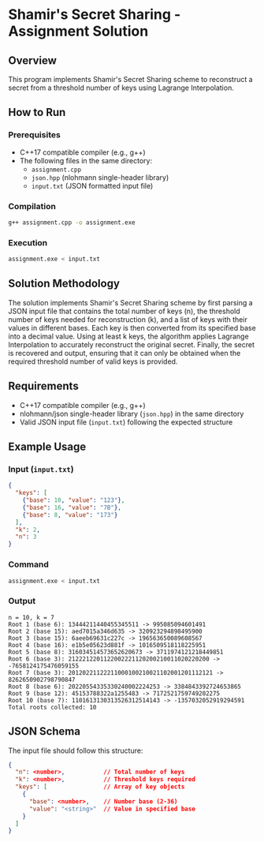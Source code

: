 # Shamir's Secret Sharing - Assignment Solution

## Overview
This program implements Shamir's Secret Sharing scheme to reconstruct a secret from a threshold number of keys using Lagrange Interpolation.

## How to Run

### Prerequisites
- C++17 compatible compiler (e.g., g++)
- The following files in the same directory:
  - `assignment.cpp`
  - `json.hpp` (nlohmann single-header library)
  - `input.txt` (JSON formatted input file)

### Compilation
```bash
g++ assignment.cpp -o assignment.exe
```

### Execution
```bash
assignment.exe < input.txt
```

## Solution Methodology

The solution implements Shamir's Secret Sharing scheme by first parsing a JSON input file that contains the total number of keys (n), the threshold number of keys needed for reconstruction (k), and a list of keys with their values in different bases. Each key is then converted from its specified base into a decimal value. Using at least k keys, the algorithm applies Lagrange Interpolation to accurately reconstruct the original secret. Finally, the secret is recovered and output, ensuring that it can only be obtained when the required threshold number of valid keys is provided.

## Requirements

- C++17 compatible compiler (e.g., g++)
- nlohmann/json single-header library (`json.hpp`) in the same directory
- Valid JSON input file (`input.txt`) following the expected structure

## Example Usage

### Input (`input.txt`)
```json
{
  "keys": [
    {"base": 10, "value": "123"},
    {"base": 16, "value": "7B"},
    {"base": 8, "value": "173"}
  ],
  "k": 2,
  "n": 3
}
```

### Command
```bash
assignment.exe < input.txt
```

### Output
```
n = 10, k = 7
Root 1 (base 6): 13444211440455345511 -> 995085094601491
Root 2 (base 15): aed7015a346d635 -> 320923294898495900
Root 3 (base 15): 6aeeb69631c227c -> 196563650089608567
Root 4 (base 16): e1b5e05623d881f -> 1016509518118225951
Root 5 (base 8): 316034514573652620673 -> 3711974121218449851
Root 6 (base 3): 2122212201122002221120200210011020220200 -> -7658124175476059155
Root 7 (base 3): 20120221122211000100210021102001201112121 -> 8262650902798790847
Root 8 (base 6): 20220554335330240002224253 -> 3384843392724653865
Root 9 (base 12): 45153788322a1255483 -> 7172521759749202275
Root 10 (base 7): 1101613130313526312514143 -> -1357032052919294591
Total roots collected: 10
```

## JSON Schema

The input file should follow this structure:

```json
{
  "n": <number>,           // Total number of keys
  "k": <number>,           // Threshold keys required
  "keys": [                // Array of key objects
    {
      "base": <number>,    // Number base (2-36)
      "value": "<string>"  // Value in specified base
    }
  ]
}
```
